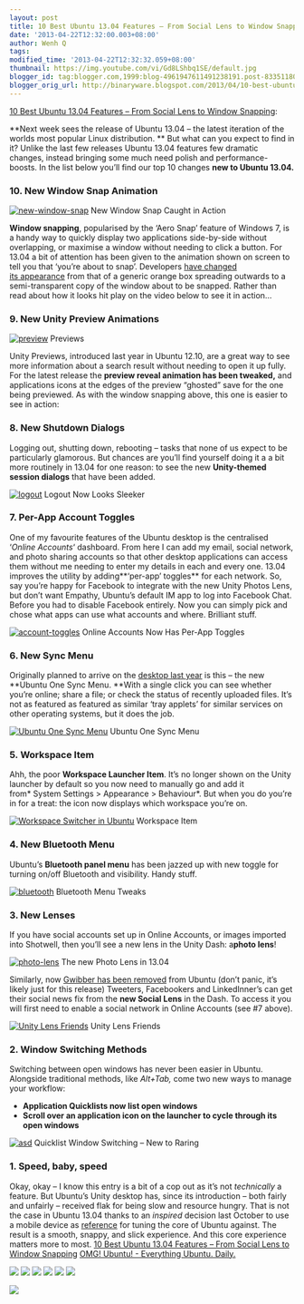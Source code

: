 ```yaml
---
layout: post
title: 10 Best Ubuntu 13.04 Features – From Social Lens to Window Snapping
date: '2013-04-22T12:32:00.003+08:00'
author: Wenh Q
tags:
modified_time: '2013-04-22T12:32:32.059+08:00'
thumbnail: https://img.youtube.com/vi/Gd8LShbq1SE/default.jpg
blogger_id: tag:blogger.com,1999:blog-4961947611491238191.post-8335118093162033220
blogger_orig_url: http://binaryware.blogspot.com/2013/04/10-best-ubuntu-1304-features-from.html
---
```


[10 Best Ubuntu 13.04 Features – From Social Lens to Window
Snapping](http://feedproxy.google.com/~r/d0od/~3/7wuyZX7TKkY/new-ubuntu-13-04-features):

**Next week sees the release of Ubuntu 13.04 – the latest iteration of
the worlds most popular Linux distribution. **
But what can you expect to find in it? Unlike the last few releases
Ubuntu 13.04 features few dramatic changes, instead bringing some much
need polish and performance-boosts.
In the list below you’ll find our top 10 changes **new
to Ubuntu 13.04.**

### 10. New Window Snap Animation

[![new-window-snap](http://www.omgubuntu.co.uk/wp-content/uploads/2013/01/new-window-snap.jpg)](http://www.omgubuntu.co.uk/wp-content/uploads/2013/01/new-window-snap.jpg)
New Window Snap Caught in Action

**Window snapping**, popularised by the ‘Aero Snap’ feature of Windows
7, is a handy way to quickly display two applications side-by-side
without overlapping, or maximise a window without needing to click a
button.
For 13.04 a bit of attention has been given to the animation shown on
screen to tell you that ‘you’re about to snap’. Developers [have changed
its appearance](http://www.omgubuntu.co.uk/2013/01/new-icons-window-snap-animation-land-in-unity "New Icons, Window Snap Animation Land in Unity") from
that of a generic orange box spreading outwards to a semi-transparent
copy of the window about to be snapped.
Rather than read about how it looks hit play on the video below to see
it in action…


### 9. New Unity Preview Animations

[![preview](http://www.omgubuntu.co.uk/wp-content/uploads/2013/04/preview.jpg)](http://www.omgubuntu.co.uk/wp-content/uploads/2013/04/preview.jpg)
Previews

Unity Previews, introduced last year in Ubuntu 12.10, are a great way to
see more information about a search result without needing to open it up
fully.
For the latest release the **preview reveal animation has been
tweaked,** and applications icons at the edges of the preview “ghosted”
save for the one being previewed.
As with the window snapping above, this one is easier to see in action:


### 8. New Shutdown Dialogs

Logging out, shutting down, rebooting – tasks that none of us expect to
be particularly glamorous. But chances are you’ll find yourself doing it
a a bit more routinely in 13.04 for one reason: to see the new
**Unity-themed session dialogs** that have been added.

[![logout](http://www.omgubuntu.co.uk/wp-content/uploads/2013/04/logout.jpg)](http://www.omgubuntu.co.uk/wp-content/uploads/2013/04/logout.jpg)
Logout Now Looks Sleeker

### 7. Per-App Account Toggles

One of my favourite features of the Ubuntu desktop is the centralised
‘*Online Accounts*‘ dashboard. From here I can add my email, social
network, and photo sharing accounts so that other desktop applications
can access them without me needing to enter my details in each and every
one.
13.04 improves the utility by adding**‘per-app’ toggles** for each
network.
So, say you’re happy for Facebook to integrate with the new Unity Photos
Lens, but don’t want Empathy, Ubuntu’s default IM app to log into
Facebook Chat. Before you had to disable Facebook entirely. Now you can
simply pick and chose what apps can use what accounts and where.
Brilliant stuff.

[![account-toggles](http://www.omgubuntu.co.uk/wp-content/uploads/2013/04/account-toggles.jpg)](http://www.omgubuntu.co.uk/wp-content/uploads/2013/04/account-toggles.jpg)
Online Accounts Now Has Per-App Toggles

### 6. New Sync Menu

Originally planned to arrive on the [desktop last
year](http://www.omgubuntu.co.uk/2012/09/have-you-seen-ubuntus-new-sync-menu "Ubuntu’s New Sync Menu In Action")
is this – the new **Ubuntu One Sync Menu. **With a single click you can
see whether you’re online; share a file; or check the status of recently
uploaded files.
It’s not as featured as featured as similar ‘tray applets’ for similar
services on other operating systems, but it does the job.

[![Ubuntu One Sync
Menu](http://www.omgubuntu.co.uk/wp-content/uploads/2013/04/sync.jpg)](http://www.omgubuntu.co.uk/wp-content/uploads/2013/04/sync.jpg)
Ubuntu One Sync Menu

### 5. Workspace Item

Ahh, the poor **Workspace Launcher Item**. It’s no longer shown on the
Unity launcher by default so you now need to manually go and add it
from* System Settings > Appearance > Behaviour*.
But when you do you’re in for a treat: the icon now displays which
workspace you’re on.

[![Workspace Switcher in
Ubuntu](http://www.omgubuntu.co.uk/wp-content/uploads/2013/04/indica.jpg "Workspace Switcher in Ubuntu")](http://www.omgubuntu.co.uk/wp-content/uploads/2013/04/indica.jpg)
Workspace Item

### 4. New Bluetooth Menu

Ubuntu’s **Bluetooth panel menu** has been jazzed up with new toggle for
turning on/off Bluetooth and visibility. Handy stuff.

[![bluetooth](http://www.omgubuntu.co.uk/wp-content/uploads/2013/04/bluetooth.jpg)](http://www.omgubuntu.co.uk/wp-content/uploads/2013/04/bluetooth.jpg)
Bluetooth Menu Tweaks

### 3. New Lenses

If you have social accounts set up in Online Accounts, or images
imported into Shotwell, then you’ll see a new lens in the Unity Dash:
a**photo lens**!

[![photo-lens](http://www.omgubuntu.co.uk/wp-content/uploads/2013/04/photo-lens.jpg)](http://www.omgubuntu.co.uk/wp-content/uploads/2013/04/photo-lens.jpg)
The new Photo Lens in 13.04

Similarly, now [Gwibber has been
removed](http://www.omgubuntu.co.uk/2013/04/gwibber-not-in-ubuntu-13-04-install-friends "Where’d Gwibber Go in Ubuntu 13.04? And What’s Friends?") from
Ubuntu (don’t panic, it’s likely just for this release) Tweeters,
Facebookers and LinkedInner’s can get their social news fix from
the **new Social Lens** in the Dash.
To access it you will first need to enable a social network in Online
Accounts (see #7 above).

[![Unity Lens
Friends](http://www.omgubuntu.co.uk/wp-content/uploads/2013/04/unity-lens.jpg)](http://www.omgubuntu.co.uk/wp-content/uploads/2013/04/unity-lens.jpg)
Unity Lens Friends

### 2. Window Switching Methods

Switching between open windows has never been easier in Ubuntu.
Alongside traditional methods, like *Alt+Tab,* come two new ways to
manage your workflow:

-   **Application Quicklists now list open windows**
-   **Scroll over an application icon on the launcher to cycle through
    its open windows**

[![asd](http://www.omgubuntu.co.uk/wp-content/uploads/2013/04/asd.jpg)](http://www.omgubuntu.co.uk/wp-content/uploads/2013/04/asd.jpg)
Quicklist Window Switching – New to Raring

### 1. Speed, baby, speed

Okay, okay – I know this entry is a bit of a cop out as it’s not
*technically* a feature. But Ubuntu’s Unity desktop has, since its
introduction – both fairly and unfairly – received flak for being slow
and resource hungry.
That is not the case in Ubuntu 13.04 thanks to an *inspired* decision
last October to use a mobile device
as [reference](http://www.omgubuntu.co.uk/2012/10/ubuntu-installer-for-nexus-7-tablet-made-available-for-devs "Ubuntu Nexus 7 Installer App Released to Devs") for
tuning the core of Ubuntu against. The result is a smooth, snappy, and
slick experience.
And this core experience matters more to most.
[10 Best Ubuntu 13.04 Features – From Social Lens to Window
Snapping](http://www.omgubuntu.co.uk/2013/04/new-ubuntu-13-04-features)
[OMG! Ubuntu! - Everything Ubuntu. Daily.](http://www.omgubuntu.co.uk/)

[![](http://feeds.feedburner.com/~ff/d0od?i=7wuyZX7TKkY:lajydOW5x70:wBxX2hOkimM)](http://feeds.feedburner.com/~ff/d0od?a=7wuyZX7TKkY:lajydOW5x70:wBxX2hOkimM)
[![](http://feeds.feedburner.com/~ff/d0od?d=I9og5sOYxJI)](http://feeds.feedburner.com/~ff/d0od?a=7wuyZX7TKkY:lajydOW5x70:I9og5sOYxJI)
[![](http://feeds.feedburner.com/~ff/d0od?d=qj6IDK7rITs)](http://feeds.feedburner.com/~ff/d0od?a=7wuyZX7TKkY:lajydOW5x70:qj6IDK7rITs)
[![](http://feeds.feedburner.com/~ff/d0od?i=7wuyZX7TKkY:lajydOW5x70:V_sGLiPBpWU)](http://feeds.feedburner.com/~ff/d0od?a=7wuyZX7TKkY:lajydOW5x70:V_sGLiPBpWU)
[![](http://feeds.feedburner.com/~ff/d0od?i=7wuyZX7TKkY:lajydOW5x70:gIN9vFwOqvQ)](http://feeds.feedburner.com/~ff/d0od?a=7wuyZX7TKkY:lajydOW5x70:gIN9vFwOqvQ)
[![](http://feeds.feedburner.com/~ff/d0od?d=yIl2AUoC8zA)](http://feeds.feedburner.com/~ff/d0od?a=7wuyZX7TKkY:lajydOW5x70:yIl2AUoC8zA)

![](http://feeds.feedburner.com/~r/d0od/~4/7wuyZX7TKkY)

